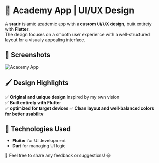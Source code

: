 # 🎨 Academy App | UI/UX Design  

A **static** Islamic academic app with a **custom UI/UX design**, built entirely with **Flutter**.  
The design focuses on a smooth user experience with a well-structured layout for a visually appealing interface.  

## 🌟 Screenshots  
![Academy App](https://github.com/user-attachments/assets/881ee9cc-8515-45ad-8188-2863656b5836)

## 🖌️ Design Highlights  
✅ **Original and unique design** inspired by my own vision  
✅ **Built entirely with Flutter**  
✅ **optimized for target devices**
✅ **Clean layout and well-balanced colors for better usability**  

## 🎯 Technologies Used  
- **Flutter** for UI development  
- **Dart** for managing UI logic  

🚀 Feel free to share any feedback or suggestions! 😃  
